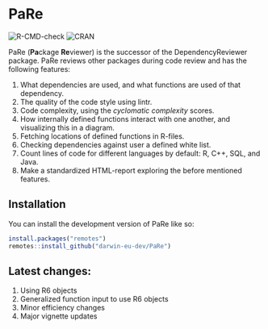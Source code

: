 
<!-- README.md is generated from README.Rmd. Please edit that file -->

# PaRe

<!-- badges: start -->

![R-CMD-check](https://github.com/darwin-eu-dev/PaRe/actions/workflows/R-CMD-check.yaml/badge.svg)
![CRAN](https://www.r-pkg.org/badges/version/PaRe) <!-- badges: end -->

PaRe (**Pa**ckage **Re**viewer) is the successor of the
DependencyReviewer package. PaRe reviews other packages during code
review and has the following features:

1.  What dependencies are used, and what functions are used of that
    dependency.
2.  The quality of the code style using lintr.
3.  Code complexity, using the *cyclomatic complexity* scores.
4.  How internally defined functions interact with one another, and
    visualizing this in a diagram.
5.  Fetching locations of defined functions in R-files.
6.  Checking dependencies against user a defined white list.
7.  Count lines of code for different languages by default: R, C++, SQL,
    and Java.
8.  Make a standardized HTML-report exploring the before mentioned
    features.

## Installation <a name="Installation"></a>

You can install the development version of PaRe like so:

``` r
install.packages("remotes")
remotes::install_github("darwin-eu-dev/PaRe")
```

## Latest changes:

1.  Using R6 objects
2.  Generalized function input to use R6 objects
3.  Minor efficiency changes
4.  Major vignette updates
